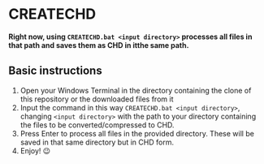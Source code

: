 # CREATECHD

__Right now, using `CREATECHD.bat <input directory>` processes all files in that path and saves them as CHD in itthe same path.__

## Basic instructions

1. Open your Windows Terminal in the directory containing the clone of this repository or the downloaded files from it
2. Input the command in this way `CREATECHD.bat <input directory>`, changing `<input directory>` with the path to your directory containing the files to be converted/compressed to CHD.
3. Press Enter to process all files in the provided directory. These will be saved in that same directory but in CHD form.
4. Enjoy! 😉
